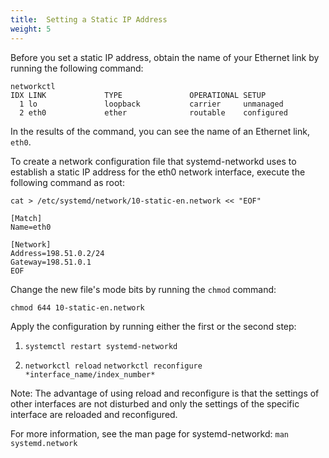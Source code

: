 ```yaml
---
title:  Setting a Static IP Address
weight: 5
---
```


Before you set a static IP address, obtain the name of your Ethernet link by running the following command: 

	networkctl
	IDX LINK             TYPE               OPERATIONAL SETUP
	  1 lo               loopback           carrier     unmanaged
	  2 eth0             ether              routable    configured

In the results of the command, you can see the name of an Ethernet link, `eth0`.

To create a network configuration file that systemd-networkd uses to establish a static IP address for the eth0 network interface, execute the following command as root: 

	cat > /etc/systemd/network/10-static-en.network << "EOF"

	[Match]
	Name=eth0

	[Network]
	Address=198.51.0.2/24
	Gateway=198.51.0.1
	EOF

Change the new file's mode bits by running the `chmod` command:

    chmod 644 10-static-en.network

Apply the configuration by running either the first or the second step:

	


1. `systemctl restart systemd-networkd `  
       



1. `networkctl reload` 
  `networkctl reconfigure *interface_name/index_number*`

Note: The advantage of using reload and reconfigure is that the settings of other interfaces are not disturbed and only the settings of the specific interface are reloaded and reconfigured.

For more information, see the man page for systemd-networkd: `man systemd.network`